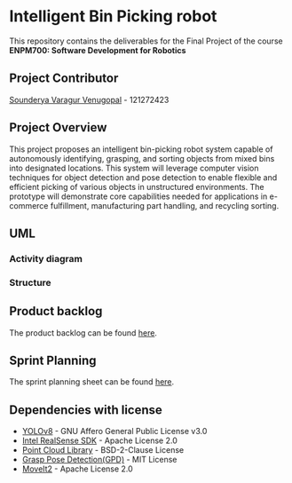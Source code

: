 # Intelligent Bin Picking robot
This repository contains the deliverables for the Final Project of the course **ENPM700: Software Development for Robotics**

## Project Contributor
[Sounderya Varagur Venugopal](https://github.com/Sounderya22) - 121272423
## Project Overview
This project proposes an intelligent bin-picking robot system capable of autonomously identifying, grasping, and sorting objects from mixed bins into designated locations. This system will leverage computer vision techniques for object detection and pose detection to enable flexible and efficient picking of various objects in unstructured environments. The prototype will demonstrate core capabilities needed for applications in e-commerce fulfillment, manufacturing part handling, and recycling sorting.
## UML
### Activity diagram
### Structure
## Product backlog
The product backlog can be found [here](https://docs.google.com/spreadsheets/d/1wQ6pgUYoGXRp1mh41GRJHmEXWiqDkCSuNnBmpH75Bwg/edit?usp=sharing).
## Sprint Planning
The sprint planning sheet can be found [here](https://docs.google.com/document/d/1k97gEPnfccyWxz8z-w4MMVNBKQnhrrpmbxowb54gQMY/edit?usp=sharing).
## Dependencies with license
- [YOLOv8](https://docs.ultralytics.com/models/yolov8/) - GNU Affero General Public License v3.0
- [Intel RealSense SDK](https://github.com/IntelRealSense/librealsense) - Apache License 2.0
- [Point Cloud Library](https://github.com/PointCloudLibrary/pcl) - BSD-2-Clause License
- [Grasp Pose Detection(GPD)](https://github.com/atenpas/gpd) - MIT License
- [MoveIt2](https://moveit.picknik.ai/main/index.html) - Apache License 2.0

